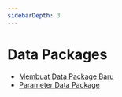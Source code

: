 ```yaml
---
sidebarDepth: 3
---
```


# Data Packages

- [Membuat Data Package Baru](../datapackages/datapackage-baru.md)
- [Parameter Data Package](../datapackages/parameter-datapackage.md)
